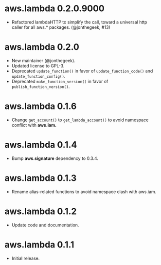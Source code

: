 # aws.lambda 0.2.0.9000

* Refactored lambdaHTTP to simplify the call, toward a universal http caller for all aws.* packages. (@jonthegeek, #13)

# aws.lambda 0.2.0

* New maintainer (@jonthegeek).
* Updated license to GPL-3.
* Deprecated `update_function()` in favor of `update_function_code()` and `update_function_config()`.
* Deprecated `make_function_version()` in favor of `publish_function_version()`.

# aws.lambda 0.1.6

* Change `get_account()` to `get_lambda_account()` to avoid namespace conflict with **aws.iam.**

# aws.lambda 0.1.4

* Bump **aws.signature** dependency to 0.3.4.

# aws.lambda 0.1.3

* Rename alias-related functions to avoid namespace clash with aws.iam.

# aws.lambda 0.1.2

* Update code and documentation.

# aws.lambda 0.1.1

* Initial release.

